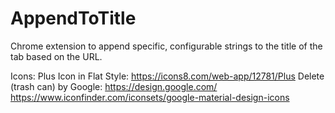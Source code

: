 # AppendToTitle
Chrome extension to append specific, configurable strings to the title of the tab based on the URL.

Icons:
	Plus Icon in Flat Style:
		https://icons8.com/web-app/12781/Plus
	Delete (trash can) by Google:
		https://design.google.com/
		https://www.iconfinder.com/iconsets/google-material-design-icons